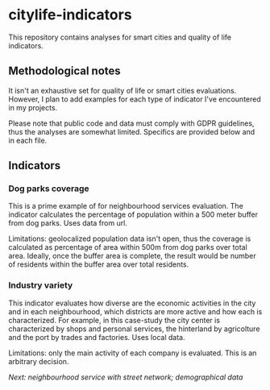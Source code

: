 # citylife-indicators

This repository contains analyses for smart cities and quality of life indicators. 

## Methodological notes

It isn't an exhaustive set for quality of life or smart cities evaluations. However, I plan to add examples for each type of indicator I've encountered in my projects. 

Please note that public code and data must comply with GDPR guidelines, thus the analyses are somewhat limited. Specifics are provided below and in each file. 

## Indicators

### Dog parks coverage
This is a prime example of for neighbourhood services evaluation. The indicator calculates the percentage of population within a 500 meter buffer from dog parks. 
Uses data from url.  

Limitations: geolocalized population data isn't open, thus the coverage is calculated as percentage of area within 500m from dog parks over total area. Ideally, once the buffer area is complete, the result would be number of residents within the buffer area over total residents.  

### Industry variety
This indicator evaluates how diverse are the economic activities in the city and in each neighbourhood, which districts are more active and how each is characterized. For example, in this case-study the city center is characterized by shops and personal services, the hinterland by agricolture and the port by trades and factories. 
Uses local data. 

Limitations: only the main activity of each company is evaluated. This is an arbitrary decision. 

  
*Next: neighbourhood service with street network; demographical data*
